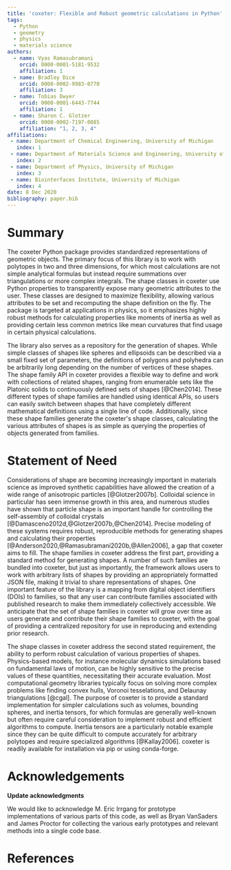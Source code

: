 ```yaml
---
title: 'coxeter: Flexible and Robust geometric calculations in Python'
tags:
  - Python
  - geometry
  - physics
  - materials science
authors:
  - name: Vyas Ramasubramani
    orcid: 0000-0001-5181-9532
    affiliation: 1
  - name: Bradley Dice
    orcid: 0000-0002-9983-0770
    affiliation: 3
  - name: Tobias Dwyer
    orcid: 0000-0001-6443-7744
    affiliation: 1
  - name: Sharon C. Glotzer
    orcid: 0000-0002-7197-0085
    affiliation: "1, 2, 3, 4"
affiliations:
 - name: Department of Chemical Engineering, University of Michigan
   index: 1
 - name: Department of Materials Science and Engineering, University of Michigan
   index: 2
 - name: Department of Physics, University of Michigan
   index: 3
 - name: Biointerfaces Institute, University of Michigan
   index: 4
date: 8 Dec 2020
bibliography: paper.bib
---
```


# Summary

The coxeter Python package provides standardized representations of geometric objects.
The primary focus of this library is to work with polytopes in two and three dimensions, for which most calculations are not simple analytical formulas but instead require summations over triangulations or more complex integrals.
The shape classes in coxeter use Python properties to transparently expose many geometric attributes to the user.
These classes are designed to maximize flexibility, allowing various attributes to be set and recomputing the shape definition on the fly.
The package is targeted at applications in physics, so it emphasizes highly robust methods for calculating properties like moments of inertia as well as providing certain less common metrics like mean curvatures that find usage in certain physical calculations.

The library also serves as a repository for the generation of shapes.
While simple classes of shapes like spheres and ellipsoids can be described via a small fixed set of parameters, the definitions of polygons and polyhedra can be arbitrarily long depending on the number of vertices of these shapes.
The shape family API in coxeter provides a flexible way to define and work with collections of related shapes, ranging from enumerable sets like the Platonic solids to continuously defined sets of shapes [@Chen2014].
These different types of shape families are handled using identical APIs, so users can easily switch between shapes that have completely different mathematical definitions using a single line of code.
Additionally, since these shape families generate the coxeter's shape classes, calculating the various attributes of shapes is as simple as querying the properties of objects generated from families.


# Statement of Need

Considerations of shape are becoming increasingly important in materials science as improved synthetic capabilities have allowed the creation of a wide range of anisotropic particles [@Glotzer2007b].
Colloidal science in particular has seen immense growth in this area, and numerous studies have shown that particle shape is an important handle for controlling the self-assembly of colloidal crystals [@Damasceno2012d,@Glotzer2007b,@Chen2014].
Precise modeling of these systems requires robust, reproducible methods for generating shapes and calculating their properties [@Anderson2020,@Ramasubramani2020b,@Allen2006], a gap that coxeter aims to fill.
The shape families in coxeter address the first part, providing a standard method for generating shapes.
A number of such families are bundled into coxeter, but just as importantly, the framework allows users to work with arbitrary lists of shapes by providing an appropriately formatted JSON file, making it trivial to share representations of shapes.
One important feature of the library is a mapping from digital object identifiers (DOIs) to families, so that any user can contribute families associated with published research to make them immediately collectively accessible.
We anticipate that the set of shape families in coxeter will grow over time as users generate and contribute their shape families to coxeter, with the goal of providing a centralized repository for use in reproducing and extending prior research.

The shape classes in coxeter address the second stated requirement, the ability to perform robust calculation of various properties of shapes.
Physics-based models, for instance molecular dynamics simulations based on fundamental laws of motion, can be highly sensitive to the precise values of these quantities, necessitating their accurate evaluation.
Most computational geometry libraries typically focus on solving more complex problems like finding convex hulls, Voronoi tesselations, and Delaunay triangulations [@cgal].
The purpose of coxeter is to provide a standard implementation for simpler calculations such as volumes, bounding spheres, and inertia tensors, for which formulas are generally well-known but often require careful consideration to implement robust and efficient algorithms to compute.
Inertia tensors are a particularly notable example since they can be quite difficult to compute accurately for arbitrary polytopes and require specialized algorithms [@Kallay2006].
coxeter is readily available for installation via pip or using conda-forge.


# Acknowledgements

**Update acknowledgments**

We would like to acknowledge M. Eric Irrgang for prototype implementations of various parts of this code, as well as Bryan VanSaders and James Proctor for collecting the various early prototypes and relevant methods into a single code base.

# References
